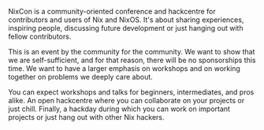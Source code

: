 NixCon is a community-oriented conference and hackcentre for
contributors and users of Nix and NixOS. It's about sharing
experiences, inspiring people, discussing future development or just
hanging out with fellow contributors.

This is an event by the community for the community. We want to show
that we are self-sufficient, and for that reason, there will be no
sponsorships this time. We want to have a larger emphasis on workshops
and on working together on problems we deeply care about.

You can expect workshops and talks for beginners, intermediates, and
pros alike. An open hackcentre where you can collaborate on your
projects or just chill. Finally, a hackday during which you can work
on important projects or just hang out with other Nix hackers.
